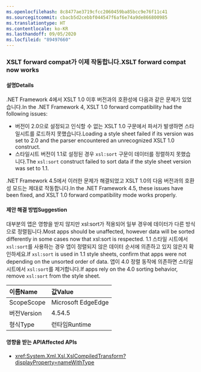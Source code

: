 ```yaml
---
ms.openlocfilehash: 8c8477ae3719cfcc2060459ba85bcc9e76f11c41
ms.sourcegitcommit: cbacb5d2cebbf044547f6af6e74a9de866800985
ms.translationtype: HT
ms.contentlocale: ko-KR
ms.lasthandoff: 09/05/2020
ms.locfileid: "89497660"
---
```

### <a name="xslt-forward-compat-now-works"></a><span data-ttu-id="93e30-101">XSLT forward compat가 이제 작동합니다.</span><span class="sxs-lookup"><span data-stu-id="93e30-101">XSLT forward compat now works</span></span>

#### <a name="details"></a><span data-ttu-id="93e30-102">설명</span><span class="sxs-lookup"><span data-stu-id="93e30-102">Details</span></span>

<span data-ttu-id="93e30-103">.NET Framework 4에서 XSLT 1.0 이후 버전과의 호환성에 다음과 같은 문제가 있었습니다.</span><span class="sxs-lookup"><span data-stu-id="93e30-103">In the .NET Framework 4, XSLT 1.0 forward compatibility had the following issues:</span></span><ul><li><span data-ttu-id="93e30-104">버전이 2.0으로 설정되고 인식할 수 없는 XSLT 1.0 구문에서 파서가 발생하면 스타일시트를 로드하지 못했습니다.</span><span class="sxs-lookup"><span data-stu-id="93e30-104">Loading a style sheet failed if its version was set to 2.0 and the parser encountered an unrecognized XSLT 1.0 construct.</span></span></li><li><span data-ttu-id="93e30-105">스타일시트 버전이 1.1로 설정된 경우 <code>xsl:sort</code> 구문이 데이터를 정렬하지 못했습니다.</span><span class="sxs-lookup"><span data-stu-id="93e30-105">The <code>xsl:sort</code> construct failed to sort data if the style sheet version was set to 1.1.</span></span></li></ul><span data-ttu-id="93e30-106">.NET Framework 4.5에서 이러한 문제가 해결되었고 XSLT 1.0의 다음 버전과의 호환성 모드는 제대로 작동합니다.</span><span class="sxs-lookup"><span data-stu-id="93e30-106">In the .NET Framework 4.5, these issues have been fixed, and XSLT 1.0 forward compatibility mode works properly.</span></span>

#### <a name="suggestion"></a><span data-ttu-id="93e30-107">제안 해결 방법</span><span class="sxs-lookup"><span data-stu-id="93e30-107">Suggestion</span></span>

<span data-ttu-id="93e30-108">대부분의 앱은 영향을 받지 않지만 xsl:sort가 적용되어 일부 경우에 데이터가 다른 방식으로 정렬됩니다.</span><span class="sxs-lookup"><span data-stu-id="93e30-108">Most apps should be unaffected, however data will be sorted differently in some cases now that xsl:sort is respected.</span></span> <span data-ttu-id="93e30-109">1\.1 스타일 시트에서 <code>xsl:sort</code>를 사용하는 경우 앱이 정렬되지 않은 데이터 순서에 의존하고 있지 않은지 확인하세요.</span><span class="sxs-lookup"><span data-stu-id="93e30-109">If <code>xsl:sort</code> is used in 1.1 style sheets, confirm that apps were not depending on the unsorted order of data.</span></span> <span data-ttu-id="93e30-110">앱이 4.0 정렬 동작에 의존하면 스타일 시트에서 <code>xsl:sort</code>를 제거합니다.</span><span class="sxs-lookup"><span data-stu-id="93e30-110">If apps rely on the 4.0 sorting behavior, remove <code>xsl:sort</code> from the style sheet.</span></span>

| <span data-ttu-id="93e30-111">이름</span><span class="sxs-lookup"><span data-stu-id="93e30-111">Name</span></span>    | <span data-ttu-id="93e30-112">값</span><span class="sxs-lookup"><span data-stu-id="93e30-112">Value</span></span>       |
|:--------|:------------|
| <span data-ttu-id="93e30-113">Scope</span><span class="sxs-lookup"><span data-stu-id="93e30-113">Scope</span></span>   |<span data-ttu-id="93e30-114">Microsoft Edge</span><span class="sxs-lookup"><span data-stu-id="93e30-114">Edge</span></span>|
|<span data-ttu-id="93e30-115">버전</span><span class="sxs-lookup"><span data-stu-id="93e30-115">Version</span></span>|<span data-ttu-id="93e30-116">4.5</span><span class="sxs-lookup"><span data-stu-id="93e30-116">4.5</span></span>|
|<span data-ttu-id="93e30-117">형식</span><span class="sxs-lookup"><span data-stu-id="93e30-117">Type</span></span>|<span data-ttu-id="93e30-118">런타임</span><span class="sxs-lookup"><span data-stu-id="93e30-118">Runtime</span></span>|

#### <a name="affected-apis"></a><span data-ttu-id="93e30-119">영향을 받는 API</span><span class="sxs-lookup"><span data-stu-id="93e30-119">Affected APIs</span></span>

- <xref:System.Xml.Xsl.XslCompiledTransform?displayProperty=nameWithType>

<!--

#### Affected APIs

- `T:System.Xml.Xsl.XslCompiledTransform`

-->
